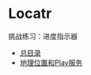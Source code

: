 # Locatr
挑战练习：进度指示器

* [总目录](https://github.com/uv-lab/Locatr)
* [地理位置和Play服务](https://github.com/uv-lab/Locatr/tree/ch31)


